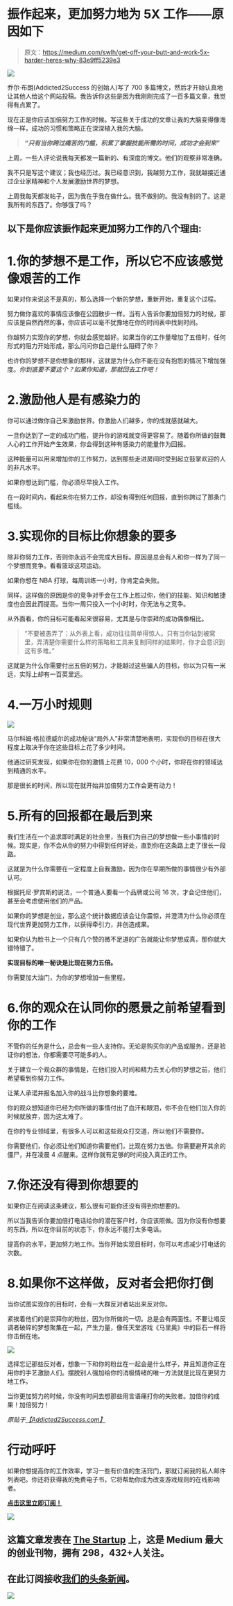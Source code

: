 # 振作起来，更加努力地为 5X 工作——原因如下

> 原文：<https://medium.com/swlh/get-off-your-butt-and-work-5x-harder-heres-why-83e9ff5239e3>

![](img/425499b53a3c95649f8f8a877c79b423.png)

乔尔·布朗(Addicted2Success 的创始人)写了 700 多篇博文，然后才开始认真地让其他人给这个网站投稿。我告诉你这些是因为我刚刚完成了一百多篇文章，我觉得有点累了。

现在正是你应该加倍努力工作的时候。写这些关于成功的文章让我的大脑变得像海绵一样，成功的习惯和策略正在深深植入我的大脑。

> ***“只有当你跨过痛苦的门槛，积累了掌握技能所需的时间，成功才会到来”***

上周，一些人评论说我每天都发一篇新的、有深度的博文。他们的观察非常准确。

我不只是写这个建议；我也经历过。我已经意识到，我越努力工作，我就越接近通过企业家精神和个人发展激励世界的梦想。

上周我每天都发帖子，因为我在乎我在做什么。我不做别的。我没有别的了。这是我所有的东西了。你够饿了吗？

## 以下是你应该振作起来更加努力工作的八个理由:

# 1.你的梦想不是工作，所以它不应该感觉像艰苦的工作

如果对你来说这不是真的，那么选择一个新的梦想，重新开始，重复这个过程。

努力做你喜欢的事情应该像在公园散步一样。当有人告诉你要加倍努力的时候，那应该是自然而然的事，你应该可以毫不犹豫地在你的时间表中找到时间。

你越努力实现你的梦想，你就会感觉越好。如果当你的工作量增加了五倍时，任何形式的阻力开始形成，那么问问你自己是什么阻碍了你？

也许你的梦想不是你想象的那样，这就是为什么你不能在没有抱怨的情况下增加强度。*你到底要不要这个？如果你知道，那就回去工作吧！*

# 2.激励他人是有感染力的

你可以通过做你自己来激励世界。你激励人们越多，你的成就感就越大。

一旦你达到了一定的成功门槛，提升你的游戏就变得更容易了。随着你所做的鼓舞人心的工作开始产生效果，你会得到这种有感染力的能量作为回报。

这种能量可以用来增加你的工作努力，达到那些走进房间时受到起立鼓掌欢迎的人的非凡水平。

如果你想达到门槛，你必须尽早投入工作。

在一段时间内，看起来你在努力工作，却没有得到任何回报，直到你跨过了那条门槛线。

# 3.实现你的目标比你想象的要多

除非你努力工作，否则你永远不会完成大目标。原因是总会有人和你一样为了同一个梦想而竞争。看看篮球这项运动。

如果你想在 NBA 打球，每周训练一小时，你肯定会失败。

同样，这样做的原因是你的竞争对手会在工作上胜过你，他们的技能、知识和敏捷度也会因此而提高。当你一周只投入一个小时时，你无法与之竞争。

从外面看，你的目标可能看起来很容易，尤其是与你崇拜的成功偶像相比。

> “不要被愚弄了；从外表上看，成功往往简单得惊人。只有当你钻到被窝里，弄清楚你需要什么样的策略和工具来复制同样的结果时，你才会意识到这有多难。”

这就是为什么你需要付出五倍的努力，才能越过这些骗人的目标，你以为只有一米远，实际上却有一百英里远。

# 4.一万小时规则

![](img/fec3f7608be724e665a63ed75ca9c1e1.png)

马尔科姆·格拉德威尔的成功秘诀“局外人”非常清楚地表明，实现你的目标在很大程度上取决于你在这些目标上花了多少时间。

他通过研究发现，如果你在你的激情上花费 10，000 个小时，你将在你的领域达到精通的水平。

那是很长的时间，所以现在就开始并加倍努力工作会更有动力！

# 5.所有的回报都在最后到来

我们生活在一个追求即时满足的社会里，当我们为自己的梦想做一些小事情的时候。现实是，你不会从你的努力中得到任何好处，直到你在这条路上走了很长一段路。

这就是为什么你需要在一定程度上自我激励，因为你在早期所做的事情很少有外部认可。

根据托尼·罗宾斯的说法，一个普通人要看一个品牌或公司 16 次，才会记住他们，甚至会考虑使用他们的产品。

如果你的梦想是创业，那么这个统计数据应该会让你震惊，并澄清为什么你必须在现代世界更加努力工作，以获得牵引力，并创造成果。

如果你认为脸书上一个只有几个赞的微不足道的广告就能让你梦想成真，那你就大错特错了。

**实现目标的唯一秘诀是比现在努力五倍。**

你需要加大油门，为你的梦想增加一些里程。

# 6.你的观众在认同你的愿景之前希望看到你的工作

不管你的任务是什么，总会有一些人支持你。无论是购买你的产品或服务，还是验证你的想法，你都需要尽可能多的人。

关于建立一个观众群的事情是，在他们投入时间和精力去关心你的梦想之前，他们希望看到你努力工作。

让某人承诺并报名加入你的战斗比你想象的要难。

你的观众想知道你已经为你所做的事情付出了血汗和眼泪，你不会在他们加入你的时候就放弃，因为这太难了。

在你的专业领域里，有很多人可以和这些观众打交道，所以他们不需要你。

你需要他们，你必须让他们知道你需要他们，比现在努力五倍。你需要避开其余的僵尸，并在凌晨 4 点醒来。这样你就有足够的时间投入真正的工作。

# 7.你还没有得到你想要的

如果你正在阅读这条建议，那么很有可能你还没有得到你想要的。

所以当我告诉你要加倍打电话给你的潜在客户时，你应该照做。因为你没有你想要的东西，所以在你目前的状态下，你永远不能打太多电话。

提高你的水平，更加努力地工作。当你开始实现目标时，你可以考虑减少打电话的次数。

# 8.如果你不这样做，反对者会把你打倒

当你试图实现你的目标时，会有一大群反对者站出来反对你。

紧挨着他们的是崇拜你的粉丝，因为你所做的一切。总是会有两面性。不要让唱反调者破碎的梦想聚集在一起，产生力量，像任天堂游戏《马里奥》中的巨石一样将你击倒在地。

![](img/dcb31fa53faa49cc1cdf11a43c3bf231.png)

选择忘记那些反对者，想象一下和你的粉丝在一起会是什么样子，并且知道你正在用你的手艺激励人们。摆脱别人强加给你的消极情绪的唯一方法就是比现在更努力地工作。

当你更加努力的时候，你没有时间去想那些用言语痛打你的失败者。加倍你的成果！加倍努力！

*原贴于*[*【Addicted2Success.com】*](https://addicted2success.com/motivation/get-off-your-butt-and-work-5x-harder-heres-why/)

# 行动呼吁

如果你想提高你的工作效率，学习一些有价值的生活窍门，那就订阅我的私人邮件列表吧。你还将获得我的免费电子书，它将帮助你成为改变游戏规则的在线影响者。

[**点击这里立即订阅！**](http://timdenning.net/free-ebook)

![](img/731acf26f5d44fdc58d99a6388fe935d.png)

## 这篇文章发表在 [The Startup](https://medium.com/swlh) 上，这是 Medium 最大的创业刊物，拥有 298，432+人关注。

## 在此订阅接收[我们的头条新闻](http://growthsupply.com/the-startup-newsletter/)。

![](img/731acf26f5d44fdc58d99a6388fe935d.png)